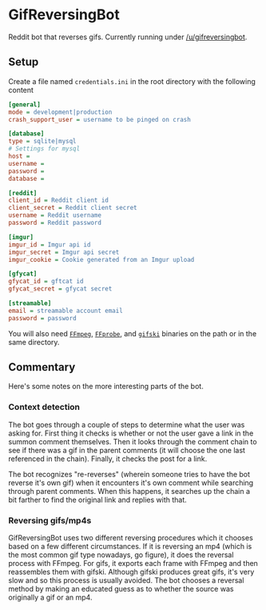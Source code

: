 # GifReversingBot

Reddit bot that reverses gifs. Currently running under [/u/gifreversingbot](https://reddit.com/user/gifreversingbot).

## Setup

Create a file named `credentials.ini` in the root directory with the following content

```ini
[general]
mode = development|production
crash_support_user = username to be pinged on crash

[database]
type = sqlite|mysql
# Settings for mysql
host = 
username =
password = 
database =

[reddit]
client_id = Reddit client id
client_secret = Reddit client secret
username = Reddit username
password = Reddit password

[imgur]
imgur_id = Imgur api id
imgur_secret = Imgur api secret
imgur_cookie = Cookie generated from an Imgur upload

[gfycat]
gfycat_id = gftcat id
gfycat_secret = gfycat secret

[streamable]
email = streamable account email
password = password

```

You will also need [`FFmpeg`](http://ffmpeg.org/), [`FFprobe`](http://ffmpeg.org/), and [`gifski`](https://gif.ski/) 
binaries on the path or in the same directory. 

## Commentary

Here's some notes on the more interesting parts of the bot.

### Context detection

The bot goes through a couple of steps to determine what the user was asking for. First thing it checks is whether or 
not the user gave a link in the summon comment themselves. Then it looks through the comment chain to see if there was 
a gif in the parent comments (it will choose the one last referenced in the chain). Finally, it checks the post for a
link. 

The bot recognizes "re-reverses" (wherein someone tries to have the bot reverse it's own gif) when it encounters 
it's own comment while searching through parent comments. When this happens, it searches up the chain a bit farther to 
find the original link and replies with that.

### Reversing gifs/mp4s

GifReversingBot uses two different reversing procedures which it chooses based on a few different circumstances. If it 
is reversing an mp4 (which is the most common gif type nowadays, go figure), it does the reversal process with FFmpeg. 
For gifs, it exports each frame with FFmpeg and then reassembles them with gifski. Although gifski produces great gifs, 
it's very slow and so this process is usually avoided. The bot chooses a reversal method by making an educated guess 
as to whether the source was originally a gif or an mp4. 

